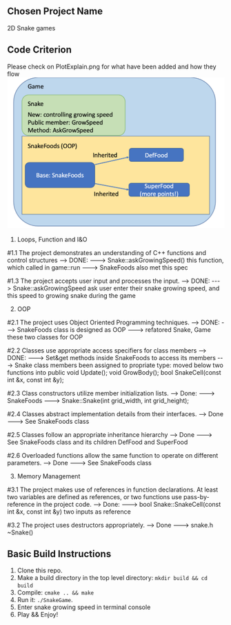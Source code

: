 ## Chosen Project Name
2D Snake games

## Code Criterion

Please check on PlotExplain.png for what have been added and how they flow
![plot](https://github.com/Kathy626/UdacityCpp_Snake-Game/blob/main/PlotExplain.png)

1. Loops, Function and I&O

#1.1
  The project demonstrates an understanding of C++ functions and control structures
  --> DONE:
  ---> Snake::askGrowingSpeed() this function, which called in game::run
  ---> SnakeFoods also met this spec

#1.3
  The project accepts user input and processes the input.
  --> DONE:
  ---> Snake::askGrowingSpeed ask user enter their snake growing speed, and this speed to growing snake during the game

2. OOP

#2.1
  The project uses Object Oriented Programming techniques.
  --> DONE:
  ---> SnakeFoods class is designed as OOP
  ---> refatored Snake, Game these two classes for OOP

#2.2 
  Classes use appropriate access specifiers for class members
  --> DONE:
  ---> Set&get methods inside SnakeFoods to access its members
  ---> Snake class members been assigned to propriate type:
       moved below two functions into public
       void Update();
       void GrowBody();
       bool SnakeCell(const int &x, const int &y);


#2.3 
  Class constructors utilize member initialization lists.
  --> Done:
  ---> SnakeFoods
  ---> Snake::Snake(int grid_width, int grid_height);

#2.4 
  Classes abstract implementation details from their interfaces.
  --> Done
  ---> See SnakeFoods class

#2.5 
  Classes follow an appropriate inheritance hierarchy
  --> Done
  ---> See SnakeFoods class and its children DefFood and SuperFood


#2.6 
  Overloaded functions allow the same function to operate on different parameters.
  --> Done
  ---> See SnakeFoods class

3. Memory Management

#3.1 
  The project makes use of references in function declarations.
  At least two variables are defined as references, or two functions use pass-by-reference in the project code.
  --> Done:
  ---> bool Snake::SnakeCell(const int &x, const int &y) two inputs as reference 

#3.2
  The project uses destructors appropriately.
  --> Done
  ---> snake.h ~Snake()

## Basic Build Instructions

1. Clone this repo.
2. Make a build directory in the top level directory: `mkdir build && cd build`
3. Compile: `cmake .. && make`
4. Run it: `./SnakeGame`.
5. Enter snake growing speed in terminal console
6. Play && Enjoy!
